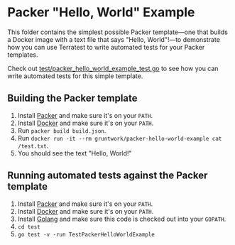 # Packer "Hello, World" Example

This folder contains the simplest possible Packer template—one that builds a Docker image with a text file that says
"Hello, World"!—to demonstrate how you can use Terratest to write automated tests for your Packer templates. 

Check out [test/packer_hello_world_example_test.go](https://github.com/terraform-modules-krish/terratest/blob/v0.26.2/test/packer_hello_world_example_test.go) to see how you can write
automated tests for this simple template.




## Building the Packer template

1. Install [Packer](https://www.packer.io/) and make sure it's on your `PATH`.
1. Install [Docker](https://www.docker.com/) and make sure it's on your `PATH`.
1. Run `packer build build.json`.
1. Run `docker run -it --rm gruntwork/packer-hello-world-example cat /test.txt`.
1. You should see the text "Hello, World!"




## Running automated tests against the Packer template

1. Install [Packer](https://www.packer.io/) and make sure it's on your `PATH`.
1. Install [Docker](https://www.docker.com/) and make sure it's on your `PATH`.
1. Install [Golang](https://golang.org/) and make sure this code is checked out into your `GOPATH`.
1. `cd test`
1. `go test -v -run TestPackerHelloWorldExample`
